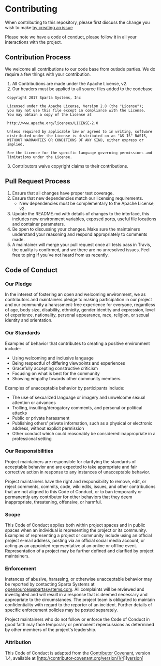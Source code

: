 # Contributing

When contributing to this repository, please first discuss the change you wish to make [by creating an issue](https://github.com/SpartaSystems/mailhold-vue-ui/issues/new)

Please note we have a code of conduct, please follow it in all your interactions with the project.

## Contribution Process

We welcome all contributions to our code base from outisde parties.  We do require a few things with your contribution.

1. All Contributions are made under the Apache License, v2.
2. Our headers must be applied to all source files added to the codebase
```
 Copyright 2017 Sparta Systems, Inc

 Licensed under the Apache License, Version 2.0 (the "License");
 you may not use this file except in compliance with the License.
 You may obtain a copy of the License at

 http://www.apache.org/licenses/LICENSE-2.0

 Unless required by applicable law or agreed to in writing, software
 distributed under the License is distributed on an "AS IS" BASIS,
 WITHOUT WARRANTIES OR CONDITIONS OF ANY KIND, either express or
 implied.

 See the License for the specific language governing permissions and
 limitations under the License.
```
3. Contributors waive copyright claims to their contributions.

## Pull Request Process

1. Ensure that all changes have proper test coverage.
2. Ensure that new dependencies match our licensing requirements.
   - New dependencies must be complementary to the Apache License, v2.
3. Update the README.md with details of changes to the interface, this includes new environment
   variables, exposed ports, useful file locations and container parameters.
4. Be open to discussing your changes.  Make sure the maintainers understand your reasoning
   and respond appropriately to comments made.
5. A maintainer will merge your pull request once all tests pass in Travis,
   the quality is confirmed, and we there are no unresolved issues.  Feel free
   to ping if you've not heard from us recently.

## Code of Conduct

### Our Pledge

In the interest of fostering an open and welcoming environment, we as
contributors and maintainers pledge to making participation in our project and
our community a harassment-free experience for everyone, regardless of age, body
size, disability, ethnicity, gender identity and expression, level of experience,
nationality, personal appearance, race, religion, or sexual identity and
orientation.

### Our Standards

Examples of behavior that contributes to creating a positive environment
include:

* Using welcoming and inclusive language
* Being respectful of differing viewpoints and experiences
* Gracefully accepting constructive criticism
* Focusing on what is best for the community
* Showing empathy towards other community members

Examples of unacceptable behavior by participants include:

* The use of sexualized language or imagery and unwelcome sexual attention or
advances
* Trolling, insulting/derogatory comments, and personal or political attacks
* Public or private harassment
* Publishing others' private information, such as a physical or electronic
  address, without explicit permission
* Other conduct which could reasonably be considered inappropriate in a
  professional setting

### Our Responsibilities

Project maintainers are responsible for clarifying the standards of acceptable
behavior and are expected to take appropriate and fair corrective action in
response to any instances of unacceptable behavior.

Project maintainers have the right and responsibility to remove, edit, or
reject comments, commits, code, wiki edits, issues, and other contributions
that are not aligned to this Code of Conduct, or to ban temporarily or
permanently any contributor for other behaviors that they deem inappropriate,
threatening, offensive, or harmful.

### Scope

This Code of Conduct applies both within project spaces and in public spaces
when an individual is representing the project or its community. Examples of
representing a project or community include using an official project e-mail
address, posting via an official social media account, or acting as an appointed
representative at an online or offline event. Representation of a project may be
further defined and clarified by project maintainers.

### Enforcement

Instances of abusive, harassing, or otherwise unacceptable behavior may be
reported by contacting Sparta Systems at [opensource@spartasystems.com](mailto:opensource@spartasystems.com). All
complaints will be reviewed and investigated and will result in a response that
is deemed necessary and appropriate to the circumstances. The project team is
obligated to maintain confidentiality with regard to the reporter of an incident.
Further details of specific enforcement policies may be posted separately.

Project maintainers who do not follow or enforce the Code of Conduct in good
faith may face temporary or permanent repercussions as determined by other
members of the project's leadership.

### Attribution

This Code of Conduct is adapted from the [Contributor Covenant][homepage], version 1.4,
available at [http://contributor-covenant.org/version/1/4][version]

[homepage]: http://contributor-covenant.org
[version]: http://contributor-covenant.org/version/1/4/

